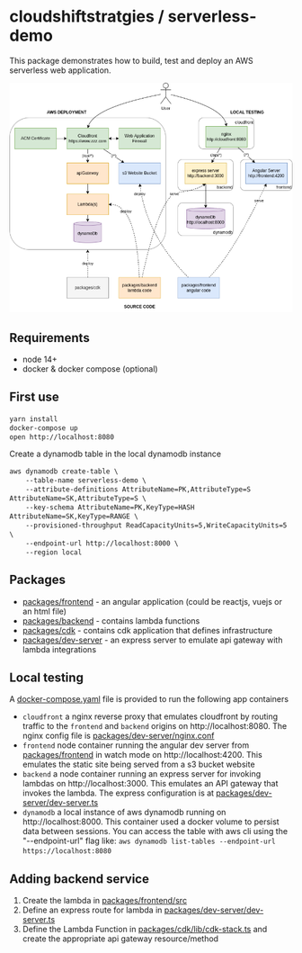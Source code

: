 # cloudshiftstratgies / serverless-demo

This package demonstrates how to build, test and deploy an AWS serverless web application. 

![serverless-demo](docs/serverless-demo.drawio.png)

## Requirements

- node 14+
- docker & docker compose (optional)

## First use

```shell
yarn install
docker-compose up
open http://localhost:8080
```

Create a dynamodb table in the local dynamodb instance
```shell
aws dynamodb create-table \
    --table-name serverless-demo \
    --attribute-definitions AttributeName=PK,AttributeType=S AttributeName=SK,AttributeType=S \
    --key-schema AttributeName=PK,KeyType=HASH AttributeName=SK,KeyType=RANGE \
    --provisioned-throughput ReadCapacityUnits=5,WriteCapacityUnits=5 \
    --endpoint-url http://localhost:8000 \
    --region local
```

## Packages
- [packages/frontend](packages/frontend) - an angular application (could be reactjs, vuejs or an html file)
- [packages/backend](packages/backend) - contains lambda functions
- [packages/cdk](packages/cdk) - contains cdk application that defines infrastructure
- [packages/dev-server](packages/dev-server) - an express server to emulate api gateway with lambda integrations

## Local testing

A [docker-compose.yaml](docker-compose.yaml) file is provided to run the following app containers
- `cloudfront` a nginx reverse proxy that emulates cloudfront by routing traffic to
   the `frontend` and `backend` origins on http://localhost:8080. The nginx config file is
   [packages/dev-server/nginx.conf](packages/dev-server/nginx.conf)
- `frontend` node container running the angular dev server from [packages/frontend](packages/frontend) in watch
   mode on http://localhost:4200. This emulates the static site being served from a s3 bucket website
- `backend` a node container running an express server for invoking lambdas on http://localhost:3000. This emulates
   an API gateway that invokes the lambda. The express configuration is at
   [packages/dev-server/dev-server.ts](packages/dev-server/dev-server.ts)
- `dynamodb` a local instance of aws dynamodb running on http://localhost:8000. This container used a docker volume
   to persist data between sessions. You can access the table with aws cli using the "--endpoint-url" flag like:
   `aws dynamodb list-tables --endpoint-url https://localhost:8080`

## Adding backend service
1. Create the lambda in [packages/frontend/src](packages/frontend/src)
2. Define an express route for lambda in [packages/dev-server/dev-server.ts](packages/dev-server/dev-server.ts)
3. Define the Lambda Function in [packages/cdk/lib/cdk-stack.ts](packages/cdk/lib/cdk-stack.ts) and create the appropriate
   api gateway resource/method
